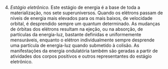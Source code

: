 ﻿4. <em>Estágio eletrônico.</em> Este estágio de energia é a base de toda a materialização, nos sete superuniversos. Quando os elétrons passam de níveis de energia mais elevados para os mais baixos, de velocidade orbital, é desprendido sempre um quantum determinado. As mudanças de órbitas dos elétrons resultam na ejeção, ou na absorção, de partículas da energia-luz, bastante definidas e uniformemente mensuráveis, enquanto o elétron individualmente sempre desprende uma partícula de energia-luz quando submetido à colisão. As manifestações da energia ondulatória também são geradas a partir de atividades dos corpos positivos e outros representantes do estágio eletrônico.